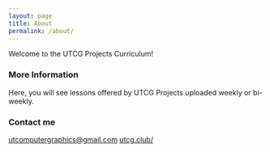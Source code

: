 ```yaml
---
layout: page
title: About
permalink: /about/
---
```


Welcome to the UTCG Projects Curriculum!

### More Information

Here, you will see lessons offered by UTCG Projects uploaded weekly or bi-weekly.

### Contact me

[utcomputergraphics@gmail.com](mailto:utcomputergraphics@gmail.com)
[utcg.club/](https://utcg.club/)
